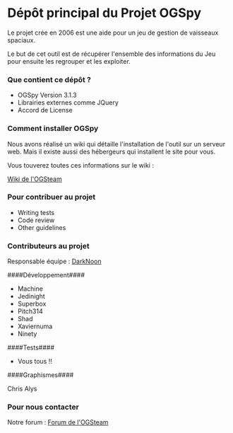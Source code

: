 # Dépôt principal du Projet OGSpy #

Le projet crée en 2006 est une aide pour un jeu de gestion de vaisseaux spaciaux.

Le but de cet outil est de récupérer l'ensemble des informations du Jeu pour ensuite les regrouper et les exploiter.

### Que contient ce dépôt ? ###

* OGSpy Version 3.1.3
* Librairies externes comme JQuery
* Accord de License

### Comment installer OGSpy ###

Nous avons réalisé un wiki qui détaille l'installation de l'outil sur un serveur web. Mais il existe aussi des hébergeurs qui installent le site pour vous.

Vous touverez toutes ces informations sur le wiki : 

[Wiki de l'OGSteam](http://wiki.ogsteam.fr/doku.php)

### Pour contribuer au projet ###

* Writing tests
* Code review
* Other guidelines

### Contributeurs au projet ###

Responsable équipe : [DarkNoon](https://bitbucket.org/darknoon29)

####Développement####

* Machine
* Jedinight
* Superbox 
* Pitch314
* Shad
* Xaviernuma
* Ninety

####Tests####

* Vous tous !!

####Graphismes####

 Chris Alys 

### Pour nous contacter ###

Notre forum : [Forum de l'OGSteam](http://forum.ogsteam.fr)